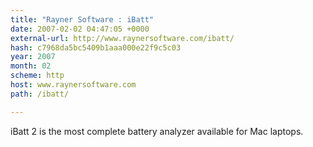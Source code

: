```yaml
---
title: "Rayner Software : iBatt"
date: 2007-02-02 04:47:05 +0000
external-url: http://www.raynersoftware.com/ibatt/
hash: c7968da5bc5409b1aaa000e22f9c5c03
year: 2007
month: 02
scheme: http
host: www.raynersoftware.com
path: /ibatt/

---
```


iBatt 2 is the most complete battery analyzer available for Mac laptops.
